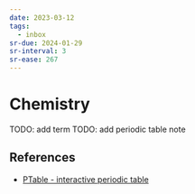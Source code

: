 ```yaml
---
date: 2023-03-12
tags:
  - inbox
sr-due: 2024-01-29
sr-interval: 3
sr-ease: 267
---
```

# Chemistry

TODO: add term
TODO: add periodic table note

## References

- [PTable - interactive periodic table](http://www.ptable.com/)